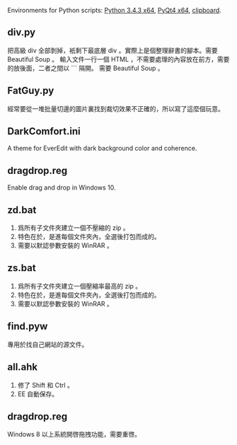 Environments for Python scripts: [Python 3.4.3 x64](https://www.python.org/ftp/python/3.4.3/python-3.4.3.amd64.msi), [PyQt4 x64](http://sourceforge.net/projects/pyqt/files/PyQt4/PyQt-4.11.3/PyQt4-4.11.3-gpl-Py3.4-Qt5.3.2-x64.exe), [clipboard](https://pypi.python.org/pypi/clipboard).

## div.py
把高級 div 全部剝掉，衹剩下最底層 div 。實際上是個整理辭書的腳本。需要 Beautiful Soup 。
輸入文件一行一個 HTML ，不需要處理的內容放在前方，需要的放後面，二者之間以 \`\`\` 隔開。
需要 Beautiful Soup 。

## FatGuy.py
經常要從一堆批量切邊的圖片裏找到裁切效果不正確的，所以寫了這麼個玩意。

## DarkComfort.ini
A theme for EverEdit with dark background color and coherence.

## dragdrop.reg
Enable drag and drop in Windows 10.

## zd.bat
1. 爲所有子文件夾建立一個不壓縮的 zip 。
2. 特色在於，是進每個文件夾內，全選後打包而成的。
3. 需要以默認參數安裝的 WinRAR 。

## zs.bat
1. 爲所有子文件夾建立一個壓縮率最高的 zip 。
2. 特色在於，是進每個文件夾內，全選後打包而成的。
3. 需要以默認參數安裝的 WinRAR 。

## find.pyw
專用於找自己網站的源文件。

## all.ahk
1. 修了 Shift 和 Ctrl 。
2. EE 自動保存。

## dragdrop.reg
Windows 8 以上系統開啓拖拽功能，需要重啓。